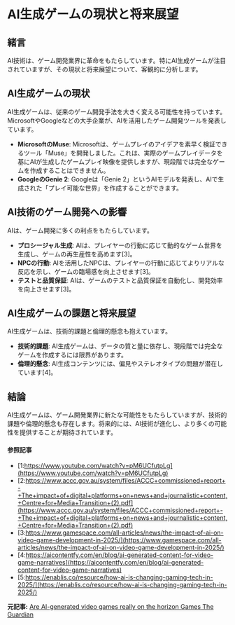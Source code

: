 # AI生成ゲームの現状と将来展望

## 緒言

AI技術は、ゲーム開発業界に革命をもたらしています。特にAI生成ゲームが注目されていますが、その現状と将来展望について、客観的に分析します。

## AI生成ゲームの現状

AI生成ゲームは、従来のゲーム開発手法を大きく変える可能性を持っています。MicrosoftやGoogleなどの大手企業が、AIを活用したゲーム開発ツールを発表しています。

- **MicrosoftのMuse**: Microsoftは、ゲームプレイのアイデアを素早く検証できるツール「Muse」を開発しました。これは、実際のゲームプレイデータを基にAIが生成したゲームプレイ映像を提供しますが、現段階では完全なゲームを作成することはできません。
- **GoogleのGenie 2**: Googleは「Genie 2」というAIモデルを発表し、AIで生成された「プレイ可能な世界」を作成することができます。

## AI技術のゲーム開発への影響

AIは、ゲーム開発に多くの利点をもたらしています。

- **プロシージャル生成**: AIは、プレイヤーの行動に応じて動的なゲーム世界を生成し、ゲームの再生産性を高めます[3]。
- **NPCの行動**: AIを活用したNPCは、プレイヤーの行動に応じてよりリアルな反応を示し、ゲームの臨場感を向上させます[3]。
- **テストと品質保証**: AIは、ゲームのテストと品質保証を自動化し、開発効率を向上させます[3]。

## AI生成ゲームの課題と将来展望

AI生成ゲームは、技術的課題と倫理的懸念も抱えています。

- **技術的課題**: AI生成ゲームは、データの質と量に依存し、現段階では完全なゲームを作成するには限界があります。
- **倫理的懸念**: AI生成コンテンツには、偏見やステレオタイプの問題が潜在しています[4]。

## 結論

AI生成ゲームは、ゲーム開発業界に新たな可能性をもたらしていますが、技術的課題や倫理的懸念も存在します。将来的には、AI技術が進化し、より多くの可能性を提供することが期待されています。

#### 参照記事
- [1:https://www.youtube.com/watch?v=pM6UCfutpLg](https://www.youtube.com/watch?v=pM6UCfutpLg)
- [2:https://www.accc.gov.au/system/files/ACCC+commissioned+report+-+The+impact+of+digital+platforms+on+news+and+journalistic+content,+Centre+for+Media+Transition+(2).pdf](https://www.accc.gov.au/system/files/ACCC+commissioned+report+-+The+impact+of+digital+platforms+on+news+and+journalistic+content,+Centre+for+Media+Transition+(2).pdf)
- [3:https://www.gamespace.com/all-articles/news/the-impact-of-ai-on-video-game-development-in-2025/](https://www.gamespace.com/all-articles/news/the-impact-of-ai-on-video-game-development-in-2025/)
- [4:https://aicontentfy.com/en/blog/ai-generated-content-for-video-game-narratives](https://aicontentfy.com/en/blog/ai-generated-content-for-video-game-narratives)
- [5:https://enablis.co/resource/how-ai-is-changing-gaming-tech-in-2025/](https://enablis.co/resource/how-ai-is-changing-gaming-tech-in-2025/)


**元記事:** [Are AI-generated video games really on the horizon Games The Guardian](https://www.theguardian.com/games/2025/mar/10/are-ai-generated-video-games-microsoft-muse-google-gamengen)